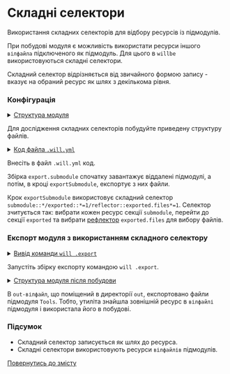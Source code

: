 # Складні селектори

Використання складних селекторів для відбору ресурсів із підмодулів.

При побудові модуля є можливість використати ресурси іншого `вілфайла` підключеного як підмодуль. Для цього в `willbe` використовуються складні селектори. 

Складний селектор відрізняється від звичайного формою запису - вказує на обраний ресурс як шлях з декількома рівня.   

### Конфігурація

<details>
  <summary><u>Структура модуля</u></summary>

```
complexSelector
        └── .will.yml

```

</details>

Для дослідження складних селекторів побудуйте приведену структуру файлів.  

<details>
    <summary><u>Код файла <code>.will.yml</code></u></summary>

```yaml
about :

  name : complexSelector
  description : 'To use complexSelector in will-file'
  version : 0.0.1

submodule : 
 
  Tools : git+https:///github.com/Wandalen/wTools.git/out/wTools#master

path :

  in : '.'
  out : 'out'

step :

  exportSubmodule :
    export : submodule::*/exported::*=1/reflector::exported.files*=1
    tar : 0

build :

  export.from.submodule :
    criterion :
      default : 1
      export : 1
    steps :
      - submodules.download
      - step::exportSubmodule

```

</details>

Внесіть в файл `.will.yml` код.

Збірка `export.submodule` спочатку завантажує віддалені підмодулі, а потім, в кроці `exportSubmodule`, експортує з них файли. 

Крок `exportSubmodule` використовує складний селектор `submodule::*/exported::*=1/reflector::exported.files*=1`. Селектор зчитується так: вибрати кожен ресурс секції `submodule`, перейти до секції `exported` та вибрати [рефлектор](ReflectorUsing.md) `exported.files` для вибору файлів.  

### Експорт модуля з використанням складного селектору  

<details>
  <summary><u>Вивід команди <code>will .export</code></u></summary>

```
[user@user ~]$ will .export
...
  Exporting module::complexSelector / build::export.submodule
     . Read : /path_to_file/.module/Tools/out/wTools.out.will.yml
     + module::Tools version master was downloaded in 13.710s
   + 1/1 submodule(s) of module::complexSelector were downloaded in 13.718s
   . Read : /path_to_file/out/complexSelector.out.will.yml
   . Read 1 will-files in 0.231s  
  
   + Write out will-file /path_to_file/out/complexSelector.out.will.yml
   + Exported export.submodule with 261 files in 3.741s
  Exported module::complexSelector / build::export.submodule in 3.895s

```

</details>

Запустіть збірку експорту командою `will .export`.

<details>
  <summary><u>Структура модуля після побудови</u></summary>

```
.
├── .module
│     └── Tools
├── out
│     └── complexSelector.out.will.yml
│
└── .will.yml

```

</details>

В `out-вілфайл`, що поміщений в директорії `out`, експортовано файли підмодуля `Tools`. Тобто, утиліта знайшла зовнішній ресурс в `вілфайлі` підмодуля і використала його в побудові.  

### Підсумок 

- Складний селектор записується як шлях до ресурса. 
- Складні селектори використовують ресурси `вілфайлів` підмодулів.  

[Повернутись до змісту](../README.md#tutorials)
